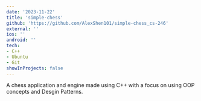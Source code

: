 ```yaml
---
date: '2023-11-22'
title: 'simple-chess'
github: 'https://github.com/AlexShen101/simple-chess_cs-246'
external: ''
ios: ''
android: ''
tech:
- C++
- Ubuntu
- Git
showInProjects: false
---
```


A chess application and engine made using C++ with a focus on using OOP concepts and Desgin Patterns.